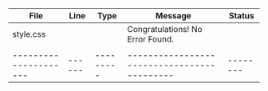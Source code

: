| File                | Line | Type    | Message                                   | Status |
|---------------------|------|---------|-------------------------------------------|--------|
| style.css           |      |         | Congratulations! No Error Found.          |        |
|                     |      |         |                                           |        |
|---------------------|------|---------|-------------------------------------------|--------|